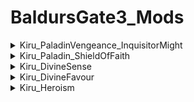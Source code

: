 # BaldursGate3_Mods

<details>
  <summary>Kiru_PaladinVengeance_InquisitorMight</summary>

  - Makes the spell last until long rest
  - Boosts max range from `9m` to `12m`
  - Changes display name to "`[I]nquisitor's Might`" with `I` in square brackets (Signifying '*`Infinite`*') - Also makes it easier to check whether or not the mod is active.
  - Removes `Channel Oath` requirment to cast the spell.
  
</details>

<details>
  <summary>Kiru_Paladin_ShieldOfFaith</summary>

  - Removes concentration from "Shield of Faith" Spell
  - Renames the spell to `[I] Shield of Faith`
  - Although the same spell this mod does not work on "Tyr's protection" from act I
  
</details>

<details>
  <summary>Kiru_DivineSense</summary>

  - Makes the spell last until long rest
  - Renames the spell to `[I] Divine Sense`
  - Changes cooldown from `Once per short rest` to `Once per long rest`
  
</details>

<details>
  <summary>Kiru_DivineFavour</summary>

  - Makes the spell last until long rest
  - Renames the spell to `[I] Divine Favour`
  - Removes concentration
  
</details>

<details>
  <summary>Kiru_Heroism</summary>

  - Makes the spell last until long rest
  - Renames the spell to `[I] Heroism`
  - Removes concentration
  
</details>